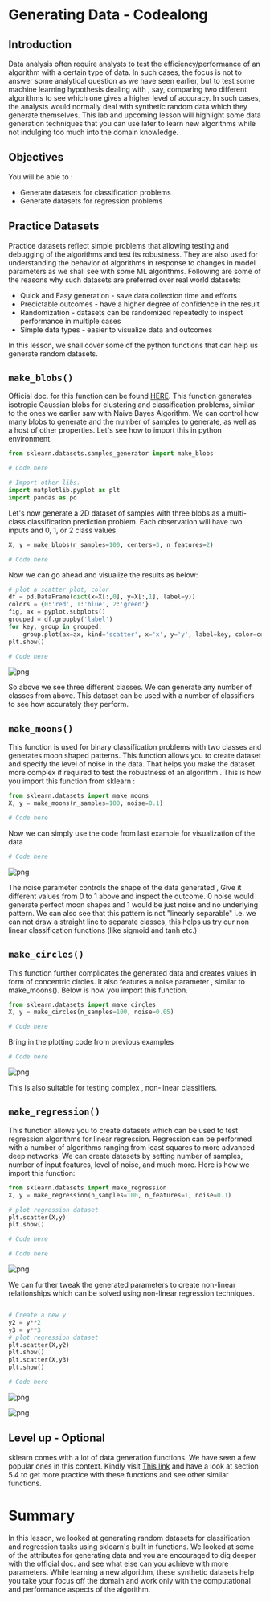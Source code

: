 
# Generating Data - Codealong

## Introduction
Data analysis often require analysts to test the efficiency/performance of an algorithm with a certain type of data. In such cases, the focus is not to answer some analytical question as we have seen earlier, but to test some machine learning hypothesis dealing with , say, comparing two different algorithms to see which one gives a higher level of accuracy. In such cases, the analysts would normally deal with synthetic random data which they generate themselves. This lab and upcoming lesson will highlight some data generation techniques that you can use later to learn new algorithms while not indulging too much into the domain knowledge.  

## Objectives
You will be able to :

* Generate datasets for classification problems 
* Generate datasets for regression problems 

## Practice Datasets

Practice datasets reflect simple problems that allowing testing and debugging of the algorithms and test its robustness. They are also used for understanding the behavior of algorithms in response to changes in model parameters as we shall see with some ML algorithms. Following are some of the reasons why such datasets are preferred over real world datasets:
- Quick and Easy generation - save data collection time  and efforts
- Predictable outcomes - have a higher degree of confidence in the result
- Randomization - datasets can be randomized repeatedly to inspect performance in multiple cases
- Simple data types - easier to visualize data and outcomes

In this lesson, we shall cover some of the python functions that can help us generate random datasets. 

## `make_blobs()`

Official doc. for this function can be found [HERE](https://scikit-learn.org/stable/modules/generated/sklearn.datasets.make_blobs.html). This function generates isotropic Gaussian blobs for clustering and classification problems, similar to the ones we earlier saw with Naive Bayes Algorithm. We can control how many blobs to generate and the number of samples to generate, as well as a host of other properties. Let's see how to import this in python environment. 
```python
from sklearn.datasets.samples_generator import make_blobs
```


```python
# Code here 

# Import other libs.
import matplotlib.pyplot as plt
import pandas as pd
```

Let's now generate a 2D dataset of samples with three blobs as a multi-class classification prediction problem. Each observation will have two inputs and 0, 1, or 2 class values.

```python
X, y = make_blobs(n_samples=100, centers=3, n_features=2)
```


```python
# Code here 
```

Now we can go ahead and visualize the results as below:
    
```python
# plot a scatter plot, color 
df = pd.DataFrame(dict(x=X[:,0], y=X[:,1], label=y))
colors = {0:'red', 1:'blue', 2:'green'}
fig, ax = pyplot.subplots()
grouped = df.groupby('label')
for key, group in grouped:
    group.plot(ax=ax, kind='scatter', x='x', y='y', label=key, color=colors[key])
plt.show()
```
    


```python
# Code here 
```


![png](index_files/index_10_0.png)


So above we see three different classes. We can generate any number of classes from above. This dataset can be used with a number of classifiers to see how accurately they perform. 

## `make_moons()`

This function is used for binary classification problems with two classes and generates moon shaped patterns. This function allows you to create dataset and specify the level of noise in the data. That helps you make the dataset more complex if required to test the robustness of an algorithm . This is how you import this function from sklearn :
```python
from sklearn.datasets import make_moons
X, y = make_moons(n_samples=100, noise=0.1)
```



```python
# Code here 
```

Now we can simply use the code from last example for visualization of the data 


```python
# Code here 

```


![png](index_files/index_16_0.png)


The noise parameter controls the shape of the data generated , Give it different values from 0 to 1 above and inspect the outcome. 0 noise would generate perfect moon shapes and 1 would be just noise and no underlying pattern. We can also see that this pattern is not "linearly separable" i.e. we can not draw a straight line to separate classes, this helps us try our non linear classification functions (like sigmoid and tanh etc.) 

 ## `make_circles()` 

This function further complicates the generated data and creates values in form of concentric circles. It also features a noise parameter , similar to make_moons(). Below is how you import this function.  
```python
from sklearn.datasets import make_circles
X, y = make_circles(n_samples=100, noise=0.05)
```


```python
# Code here 
```

Bring in the plotting code from previous examples


```python
# Code here 
```


![png](index_files/index_22_0.png)


This is also suitable for testing complex , non-linear classifiers. 

 ## `make_regression()`

This function allows you to create datasets which can be used to test regression algorithms for linear regression. Regression can be performed with a number of algorithms ranging from least squares to more advanced deep networks. We can create datasets by setting number of samples, number of input features, level of noise, and much more. Here is how we import this function:

```python
from sklearn.datasets import make_regression
X, y = make_regression(n_samples=100, n_features=1, noise=0.1)

# plot regression dataset
plt.scatter(X,y)
plt.show()

```



```python
# Code here 
```


```python
# Code here 
```


![png](index_files/index_27_0.png)


We can further tweak the generated parameters to create non-linear relationships which can be solved using non-linear regression techniques. 

```python

# Create a new y
y2 = y**2
y3 = y**3
# plot regression dataset
plt.scatter(X,y2)
plt.show()
plt.scatter(X,y3)
plt.show()
```


```python
# Code here 
```


![png](index_files/index_29_0.png)



![png](index_files/index_29_1.png)


## Level up - Optional 

sklearn comes with a lot of data generation functions. We have seen a few popular ones in this context. Kindly visit [This link](https://scikit-learn.org/stable/datasets/index.html) and have a look at section 5.4 to get more practice with these functions and see other similar functions. 

# Summary 

In this lesson, we looked at generating random datasets for classification and regression tasks using sklearn's built in functions. We looked at some of the attributes for generating data and you are encouraged to dig deeper with the official doc. and see what else can you achieve with more parameters. While learning a new algorithm, these synthetic datasets help you take your focus off the domain and work only with the computational and performance aspects of the algorithm. 
